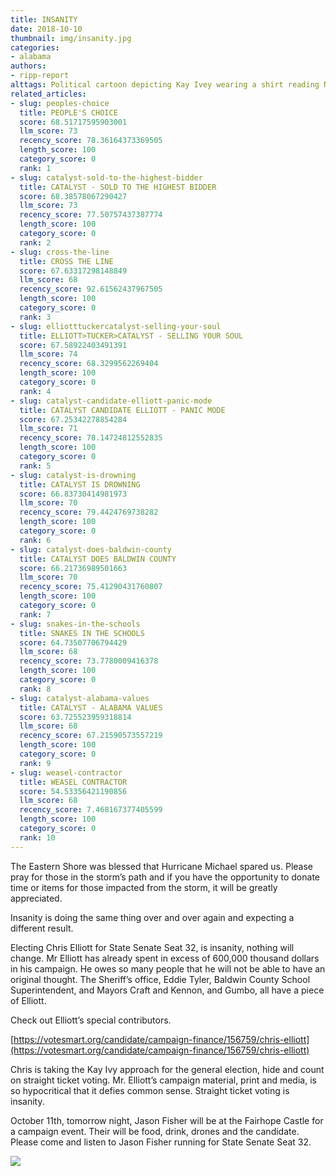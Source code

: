 ```yaml
---
title: INSANITY
date: 2018-10-10
thumbnail: img/insanity.jpg
categories:
- alabama
authors:
- ripp-report
alttags: Political cartoon depicting Kay Ivey wearing a shirt reading No Medicaid Expansion, symbolizing opposition to healthcare...
related_articles:
- slug: peoples-choice
  title: PEOPLE'S CHOICE
  score: 68.51717595903001
  llm_score: 73
  recency_score: 78.36164373369505
  length_score: 100
  category_score: 0
  rank: 1
- slug: catalyst-sold-to-the-highest-bidder
  title: CATALYST - SOLD TO THE HIGHEST BIDDER
  score: 68.38578067290427
  llm_score: 73
  recency_score: 77.50757437387774
  length_score: 100
  category_score: 0
  rank: 2
- slug: cross-the-line
  title: CROSS THE LINE
  score: 67.63317298148849
  llm_score: 68
  recency_score: 92.61562437967505
  length_score: 100
  category_score: 0
  rank: 3
- slug: elliotttuckercatalyst-selling-your-soul
  title: ELLIOTT>TUCKER>CATALYST - SELLING YOUR SOUL
  score: 67.58922403491391
  llm_score: 74
  recency_score: 68.3299562269404
  length_score: 100
  category_score: 0
  rank: 4
- slug: catalyst-candidate-elliott-panic-mode
  title: CATALYST CANDIDATE ELLIOTT - PANIC MODE
  score: 67.25342278854284
  llm_score: 71
  recency_score: 78.14724812552835
  length_score: 100
  category_score: 0
  rank: 5
- slug: catalyst-is-drowning
  title: CATALYST IS DROWNING
  score: 66.83730414981973
  llm_score: 70
  recency_score: 79.4424769738282
  length_score: 100
  category_score: 0
  rank: 6
- slug: catalyst-does-baldwin-county
  title: CATALYST DOES BALDWIN COUNTY
  score: 66.21736989501663
  llm_score: 70
  recency_score: 75.41290431760807
  length_score: 100
  category_score: 0
  rank: 7
- slug: snakes-in-the-schools
  title: SNAKES IN THE SCHOOLS
  score: 64.73507706794429
  llm_score: 68
  recency_score: 73.7780009416378
  length_score: 100
  category_score: 0
  rank: 8
- slug: catalyst-alabama-values
  title: CATALYST - ALABAMA VALUES
  score: 63.725523959318814
  llm_score: 68
  recency_score: 67.21590573557219
  length_score: 100
  category_score: 0
  rank: 9
- slug: weasel-contractor
  title: WEASEL CONTRACTOR
  score: 54.53356421190856
  llm_score: 68
  recency_score: 7.468167377405599
  length_score: 100
  category_score: 0
  rank: 10
---
```

The Eastern Shore was blessed that Hurricane Michael spared us. Please pray for those in the storm’s path and if you have the opportunity to donate time or items for those impacted from the storm, it will be greatly appreciated.

Insanity is doing the same thing over and over again and expecting a different result.

Electing Chris Elliott for State Senate Seat 32, is insanity, nothing will change. Mr Elliott has already spent in excess of 600,000 thousand dollars in his campaign. He owes so many people that he will not be able to have an original thought. The Sheriff’s office, Eddie Tyler, Baldwin County School Superintendent, and Mayors Craft and Kennon, and Gumbo, all have a piece of Elliott.

Check out Elliott’s special contributors.

[https://votesmart.org/candidate/campaign-finance/156759/chris-elliott](https://votesmart.org/candidate/campaign-finance/156759/chris-elliott)

Chris is taking the Kay Ivy approach for the general election, hide and count on straight ticket voting. Mr. Elliott’s campaign material, print and media, is so hypocritical that it defies common sense. Straight ticket voting is insanity.

October 11th, tomorrow night, Jason Fisher will be at the Fairhope Castle for a campaign event. Their will be food, drink, drones and the candidate. Please come and listen to Jason Fisher running for State Senate Seat 32.

![](https://cdn.rippreport.com/wp-content/uploads/2018/10/42503661_1696287730500746_2562634254823456768_n.jpg)
